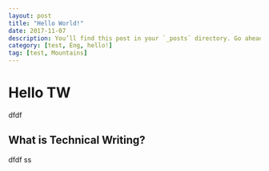 ```yaml
---
layout: post
title: "Hello World!"
date: 2017-11-07 
description: You’ll find this post in your `_posts` directory. Go ahead and edit it and re-build the site to see your changes. # Add post description (optional)
category: [test, Eng, hello!]
tag: [test, Mountains]
---
```


# Hello TW
dfdf

## What is Technical Writing?
dfdf
ss
